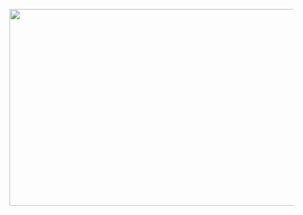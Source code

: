 <p align="center">
<img src="https://user-images.githubusercontent.com/31032862/177769016-16086bd9-c824-4431-9ff7-be21ffcaf765.png" width="600" height="350" >
</p>

